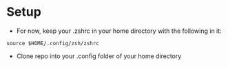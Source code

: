 # Setup

- For now, keep your .zshrc in your home directory with the following in it:
```
source $HOME/.config/zsh/zshrc
```
- Clone repo into your .config folder of your home directory
